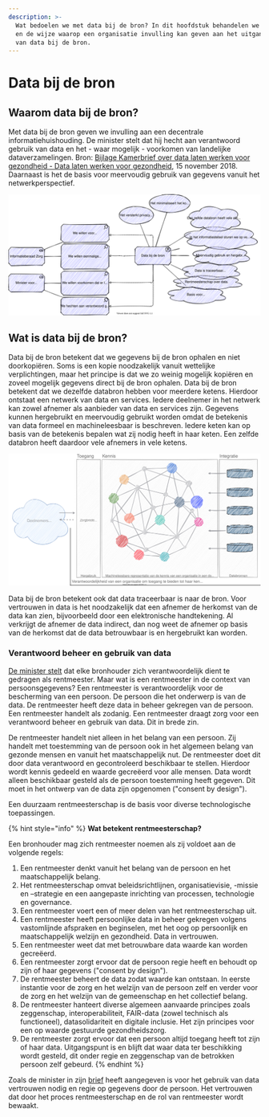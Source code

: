 ```yaml
---
description: >-
  Wat bedoelen we met data bij de bron? In dit hoofdstuk behandelen we dit thema
  en de wijze waarop een organisatie invulling kan geven aan het uitgangspunt
  van data bij de bron.
---
```


# Data bij de bron

## Waarom data bij de bron?

Met data bij de bron geven we invulling aan een decentrale informatiehuishouding. De minister stelt dat hij hecht aan verantwoord gebruik van data en het - waar mogelijk - voorkomen van landelijke dataverzamelingen. Bron: [Bijlage Kamerbrief over data laten werken voor gezondheid - Data laten werken voor gezondheid](https://www.rijksoverheid.nl/documenten/brieven/2018/11/15/data-laten-werken-voor-gezondheid), 15 november 2018. Daarnaast is het de basis voor meervoudig gebruik van gegevens vanuit het netwerkperspectief.

![Motivatie voor data bij de bron](../../.gitbook/assets/federateddata.svg)

## Wat is data bij de bron?

Data bij de bron betekent dat we gegevens bij de bron ophalen en niet doorkopiëren. Soms is een kopie noodzakelijk vanuit wettelijke verplichtingen, maar het principe is dat we zo weinig mogelijk kopiëren en zoveel mogelijk gegevens direct bij de bron ophalen. Data bij de bron betekent dat we dezelfde databron hebben voor meerdere ketens. Hierdoor ontstaat een netwerk van data en services. Iedere deelnemer in het netwerk kan zowel afnemer als aanbieder van data en services zijn. Gegevens kunnen hergebruikt en meervoudig gebruikt worden omdat de betekenis van data formeel en machineleesbaar is beschreven. Iedere keten kan op basis van de betekenis bepalen wat zij nodig heeft in haar keten. Een zelfde databron heeft daardoor vele afnemers in vele ketens.

![Data vanuit de bron](../../.gitbook/assets/datastation.svg)

Data bij de bron betekent ook dat data traceerbaar is naar de bron. Voor vertrouwen in data is het noodzakelijk dat een afnemer de herkomst van de data kan zien, bijvoorbeeld door een elektronische handtekening. Al verkrijgt de afnemer de data indirect, dan nog weet de afnemer op basis van de herkomst dat de data betrouwbaar is en hergebruikt kan worden.

### Verantwoord beheer en gebruik van data

[De minister stelt](https://www.rijksoverheid.nl/documenten/kamerstukken/2018/11/15/kamerbrief-over-data-laten-werken-voor-gezondheid) dat elke bronhouder zich verantwoordelijk dient te gedragen als rentmeester. Maar wat is een rentmeester in de context van persoonsgegevens? Een rentmeester is verantwoordelijk voor de bescherming van een persoon. De persoon die het onderwerp is van de data. De rentmeester heeft deze data in beheer gekregen van de persoon. Een rentmeester handelt als zodanig. Een rentmeester draagt zorg voor een verantwoord beheer en gebruik van data. Dit in brede zin.

De rentmeester handelt niet alleen in het belang van een persoon. Zij handelt met toestemming van de persoon ook in het algemeen belang van gezonde mensen en vanuit het maatschappelijk nut. De rentmeester doet dit door data verantwoord en gecontroleerd beschikbaar te stellen. Hierdoor wordt kennis gedeeld en waarde gecreëerd voor alle mensen. Data wordt alleen beschikbaar gesteld als de persoon toestemming heeft gegeven. Dit moet in het ontwerp van de data zijn opgenomen \("consent by design"\).

Een duurzaam rentmeesterschap is de basis voor diverse technologische toepassingen.

{% hint style="info" %}
**Wat betekent rentmeesterschap?**

Een bronhouder mag zich rentmeester noemen als zij voldoet aan de volgende regels:

1. Een rentmeester denkt vanuit het belang van de persoon en het maatschappelijk belang.
2. Het rentmeesterschap omvat beleidsrichtlijnen, organisatievisie, -missie en –strategie en een aangepaste inrichting van processen, technologie en governance.
3. Een rentmeester voert een of meer delen van het rentmeesterschap uit.
4. Een rentmeester heeft persoonlijke data in beheer gekregen volgens vastomlijnde afspraken en beginselen, met het oog op persoonlijk en maatschappelijk welzijn en gezondheid. Data in vertrouwen.
5. Een rentmeester weet dat met betrouwbare data waarde kan worden gecreëerd.
6. Een rentmeester zorgt ervoor dat de persoon regie heeft en behoudt op zijn of haar gegevens \("consent by design"\).
7. De rentmeester beheert de data zodat waarde kan ontstaan. In eerste instantie voor de zorg en het welzijn van de persoon zelf en verder voor de zorg en het welzijn van de gemeenschap en het collectief belang.
8. De rentmeester hanteert diverse algemeen aanvaarde principes zoals zeggenschap, interoperabiliteit, FAIR-data \(zowel technisch als functioneel\), datasolidariteit en digitale inclusie. Het zijn principes voor een op waarde gestuurde gezondheidszorg.
9. De rentmeester zorgt ervoor dat een persoon altijd toegang heeft tot zijn of haar data. Uitgangspunt is en blijft dat waar data ter beschikking wordt gesteld, dit onder regie en zeggenschap van de betrokken persoon zelf gebeurd.
{% endhint %}

Zoals de minister in zijn [brief](https://www.rijksoverheid.nl/documenten/kamerstukken/2018/11/15/kamerbrief-over-data-laten-werken-voor-gezondheid) heeft aangegeven is voor het gebruik van data vertrouwen nodig en regie op gegevens door de persoon. Het vertrouwen dat door het proces rentmeesterschap en de rol van rentmeester wordt bewaakt.

